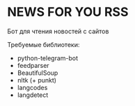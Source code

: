 # NEWS FOR YOU RSS
 Бот для чтения новостей с сайтов

 Требуемые библиотеки:
 * python-telegram-bot
 * feedparser
 * BeautifulSoup
 * nltk (+ punkt)
 * langcodes
 * langdetect
